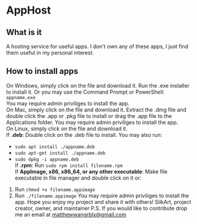 # AppHost
## What is it
A hosting service for useful apps. I don't own any of these apps, I just find them useful in my personal interest.
## How to install apps
On Windows, simply click on the file and download it. Run the .exe installer to install it. Or you may use the Command Prompt or PowerShell:  
`appname.exe`  
You may require admin priviliges to install the app.  
On Mac, simply click on the file and download it. Extract the .dmg file and double click the .app or .pkg file to install or drag the .app file to the Applications folder.
You may require admin priviliges to install the app.  
On Linux, simply click on the file and download it.  
If **.deb**:
Double click on the .deb file to install. You may also run:
- `sudo apt install ./appname.deb`
- `sudo apt-get install ./appname.deb`
- `sudo dpkg -i appname.deb`  
If **.rpm**:
Run `sudo rpm install filename.rpm`  
If **AppImage, x86, x86_64, or any other executable**:
Make file executable in file manager and double click on it or:
1. Run `chmod +x filename.appimage`
2. Run `./filename.appimage`
You may require admin priviliges to install the app.
Hope you enjoy my project and share it with others!
SilkArt, project creator, owner, and maintainer
P.S. If you would like to contribute drop me an email at [matthewwangrblx@gmail.com](mailto:matthewwangrblx@gmail.com&Subject=I+would+like+to+contribute+to+AppHost)
